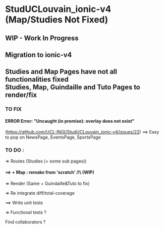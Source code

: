 # StudUCLouvain_ionic-v4 (Map/Studies Not Fixed)
## WIP - Work In Progress
## Migration to ionic-v4


## Studies and Map Pages have not all functionalities fixed<br>Studies, Map, Guindaille and Tuto Pages to render/fix


### TO FIX
#### ERROR Error: "Uncaught (in promise): overlay does not exist"
(https://github.com/UCL-INGI/StudUCLouvain_ionic-v4/issues/22) ==> Easy to pop on NewsPage, EventsPage, SportsPage


### TO DO :

=> Routes (Studies (= some sub pages))

#### ==> + Map : remake from 'scratch' /!\ (WIP)

=> Render (Same + Guindaille&Tuto to fix)

=> Re integrate diff/total-coverage

==> Write unit tests

=> Functional tests ?


Find collaborators ?
